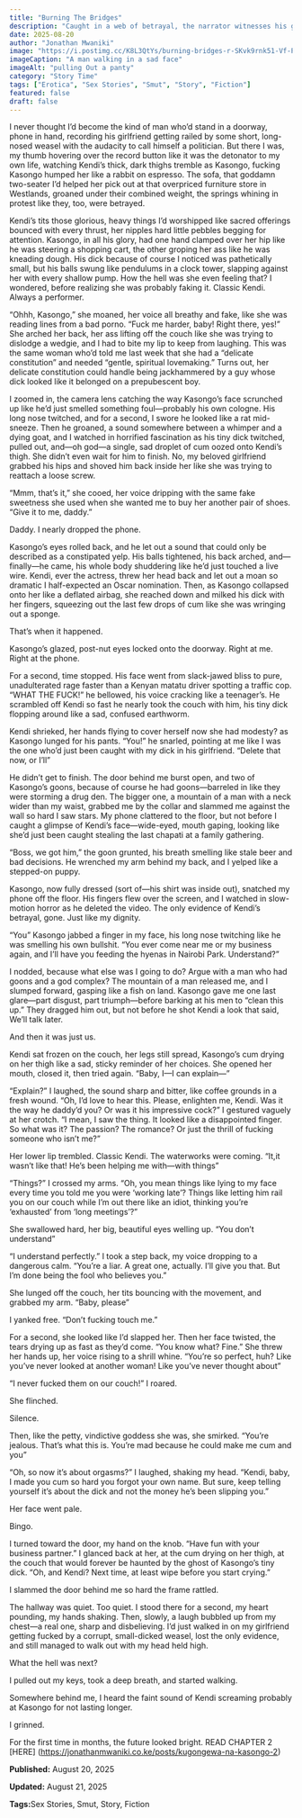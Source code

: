 ```yaml
---
title: "Burning The Bridges"
description: "Caught in a web of betrayal, the narrator witnesses his girlfriend with another man and must confront the painful truth of her lies and infidelity."
date: 2025-08-20
author: "Jonathan Mwaniki"
image: "https://i.postimg.cc/K8L3QtYs/burning-bridges-r-SKvk9rnk51-Vf-P8.png"
imageCaption: "A man walking in a sad face"
imageAlt: "pulling Out a panty"
category: "Story Time"
tags: ["Erotica", "Sex Stories", "Smut", "Story", "Fiction"]
featured: false
draft: false
---
```



I never thought I’d become the kind of man who’d stand in a doorway, phone in hand, recording his girlfriend getting railed by some short, long-nosed weasel with the audacity to call himself a politician. But there I was, my thumb hovering over the record button like it was the detonator to my own life, watching Kendi’s thick, dark thighs tremble as Kasongo, fucking Kasongo humped her like a rabbit on espresso. The sofa, that goddamn two-seater I’d helped her pick out at that overpriced furniture store in Westlands, groaned under their combined weight, the springs whining in protest like they, too, were betrayed.

Kendi’s tits those glorious, heavy things I’d worshipped like sacred offerings bounced with every thrust, her nipples hard little pebbles begging for attention. Kasongo, in all his glory, had one hand clamped over her hip like he was steering a shopping cart, the other groping her ass like he was kneading dough. His dick because of course I noticed was pathetically small, but his balls swung like pendulums in a clock tower, slapping against her with every shallow pump. How the hell was she even feeling that? I wondered, before realizing she was probably faking it. Classic Kendi. Always a performer.

“Ohhh, Kasongo,” she moaned, her voice all breathy and fake, like she was reading lines from a bad porno. “Fuck me harder, baby! Right there, yes!” She arched her back, her ass lifting off the couch like she was trying to dislodge a wedgie, and I had to bite my lip to keep from laughing. This was the same woman who’d told me last week that she had a “delicate constitution” and needed “gentle, spiritual lovemaking.” Turns out, her delicate constitution could handle being jackhammered by a guy whose dick looked like it belonged on a prepubescent boy.

I zoomed in, the camera lens catching the way Kasongo’s face scrunched up like he’d just smelled something foul—probably his own cologne. His long nose twitched, and for a second, I swore he looked like a rat mid-sneeze. Then he groaned, a sound somewhere between a whimper and a dying goat, and I watched in horrified fascination as his tiny dick twitched, pulled out, and—oh god—a single, sad droplet of cum oozed onto Kendi’s thigh. She didn’t even wait for him to finish. No, my beloved girlfriend grabbed his hips and shoved him back inside her like she was trying to reattach a loose screw.

“Mmm, that’s it,” she cooed, her voice dripping with the same fake sweetness she used when she wanted me to buy her another pair of shoes. “Give it to me, daddy.”

Daddy. I nearly dropped the phone.

Kasongo’s eyes rolled back, and he let out a sound that could only be described as a constipated yelp. His balls tightened, his back arched, and—finally—he came, his whole body shuddering like he’d just touched a live wire. Kendi, ever the actress, threw her head back and let out a moan so dramatic I half-expected an Oscar nomination. Then, as Kasongo collapsed onto her like a deflated airbag, she reached down and milked his dick with her fingers, squeezing out the last few drops of cum like she was wringing out a sponge.

That’s when it happened.

Kasongo’s glazed, post-nut eyes locked onto the doorway. Right at me. Right at the phone.

For a second, time stopped. His face went from slack-jawed bliss to pure, unadulterated rage faster than a Kenyan matatu driver spotting a traffic cop. “WHAT THE FUCK!” he bellowed, his voice cracking like a teenager’s. He scrambled off Kendi so fast he nearly took the couch with him, his tiny dick flopping around like a sad, confused earthworm.

Kendi shrieked, her hands flying to cover herself now she had modesty? as Kasongo lunged for his pants. “You!” he snarled, pointing at me like I was the one who’d just been caught with my dick in his girlfriend. “Delete that now, or I’ll”

He didn’t get to finish. The door behind me burst open, and two of Kasongo’s goons, because of course he had goons—barreled in like they were storming a drug den. The bigger one, a mountain of a man with a neck wider than my waist, grabbed me by the collar and slammed me against the wall so hard I saw stars. My phone clattered to the floor, but not before I caught a glimpse of Kendi’s face—wide-eyed, mouth gaping, looking like she’d just been caught stealing the last chapati at a family gathering.

“Boss, we got him,” the goon grunted, his breath smelling like stale beer and bad decisions. He wrenched my arm behind my back, and I yelped like a stepped-on puppy.

Kasongo, now fully dressed (sort of—his shirt was inside out), snatched my phone off the floor. His fingers flew over the screen, and I watched in slow-motion horror as he deleted the video. The only evidence of Kendi’s betrayal, gone. Just like my dignity.

“You” Kasongo jabbed a finger in my face, his long nose twitching like he was smelling his own bullshit. “You ever come near me or my business again, and I’ll have you feeding the hyenas in Nairobi Park. Understand?”

I nodded, because what else was I going to do? Argue with a man who had goons and a god complex? The mountain of a man released me, and I slumped forward, gasping like a fish on land. Kasongo gave me one last glare—part disgust, part triumph—before barking at his men to “clean this up.” They dragged him out, but not before he shot Kendi a look that said, We’ll talk later.

And then it was just us.

Kendi sat frozen on the couch, her legs still spread, Kasongo’s cum drying on her thigh like a sad, sticky reminder of her choices. She opened her mouth, closed it, then tried again. “Baby, I—I can explain—”

“Explain?” I laughed, the sound sharp and bitter, like coffee grounds in a fresh wound. “Oh, I’d love to hear this. Please, enlighten me, Kendi. Was it the way he daddy’d you? Or was it his impressive cock?” I gestured vaguely at her crotch. “I mean, I saw the thing. It looked like a disappointed finger. So what was it? The passion? The romance? Or just the thrill of fucking someone who isn’t me?”

Her lower lip trembled. Classic Kendi. The waterworks were coming. “It,it wasn’t like that! He’s been helping me with—with things”

“Things?” I crossed my arms. “Oh, you mean things like lying to my face every time you told me you were ‘working late’? Things like letting him rail you on our couch while I’m out there like an idiot, thinking you’re ‘exhausted’ from ‘long meetings’?”

She swallowed hard, her big, beautiful eyes welling up. “You don’t understand”

“I understand perfectly.” I took a step back, my voice dropping to a dangerous calm. “You’re a liar. A great one, actually. I’ll give you that. But I’m done being the fool who believes you.”

She lunged off the couch, her tits bouncing with the movement, and grabbed my arm. “Baby, please”

I yanked free. “Don’t fucking touch me.”

For a second, she looked like I’d slapped her. Then her face twisted, the tears drying up as fast as they’d come. “You know what? Fine.” She threw her hands up, her voice rising to a shrill whine. “You’re so perfect, huh? Like you’ve never looked at another woman! Like you’ve never thought about”

“I never fucked them on our couch!” I roared.

She flinched.

Silence.

Then, like the petty, vindictive goddess she was, she smirked. “You’re jealous. That’s what this is. You’re mad because he could make me cum and you”

“Oh, so now it’s about orgasms?” I laughed, shaking my head. “Kendi, baby, I made you cum so hard you forgot your own name. But sure, keep telling yourself it’s about the dick and not the money he’s been slipping you.”

Her face went pale.

Bingo.

I turned toward the door, my hand on the knob. “Have fun with your business partner.” I glanced back at her, at the cum drying on her thigh, at the couch that would forever be haunted by the ghost of Kasongo’s tiny dick. “Oh, and Kendi? Next time, at least wipe before you start crying.”

I slammed the door behind me so hard the frame rattled.

The hallway was quiet. Too quiet. I stood there for a second, my heart pounding, my hands shaking. Then, slowly, a laugh bubbled up from my chest—a real one, sharp and disbelieving. I’d just walked in on my girlfriend getting fucked by a corrupt, small-dicked weasel, lost the only evidence, and still managed to walk out with my head held high.

What the hell was next?

I pulled out my keys, took a deep breath, and started walking.

Somewhere behind me, I heard the faint sound of Kendi screaming probably at Kasongo for not lasting longer.

I grinned.

For the first time in months, the future looked bright. READ CHAPTER 2 [HERE] (https://jonathanmwaniki.co.ke/posts/kugongewa-na-kasongo-2)

<div class="article,meta">
  <p><strong>Published:</strong> August 20, 2025</p>
  <p><strong>Updated:</strong> August 21, 2025</p>
  <p><strong>Tags:</strong>Sex Stories, Smut, Story, Fiction</p>
</div>

</div>